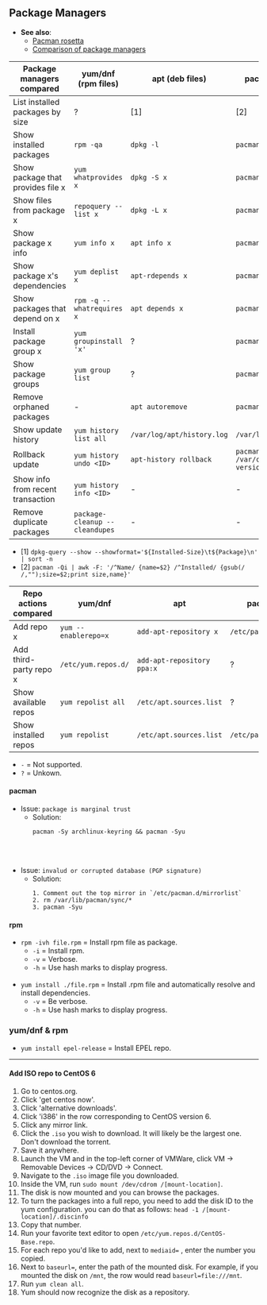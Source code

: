 ## Package Managers

- **See also**:
  - [Pacman rosetta](https://wiki.archlinux.org/index.php/Pacman/Rosetta)
  - [Comparison of package managers](https://fusion809.github.io/comparison-of-package-managers/)

| Package managers compared         | yum/dnf (rpm files)            | apt (deb files)             | pacman (tgz, ztsd files)      | pkg                             |
|-----------------------------------|--------------------------------|-----------------------------|-------------------------------|---------------------------------|
| List installed packages by size   | ?                              | [1]                         | [2]                           | `pkg query '%sh %n' \| sort -h` |
| Show installed packages           | `rpm -qa`                      | `dpkg -l`                   | `pacman -Q`                   | `pkg info`                      |
| Show package that provides file x | `yum whatprovides x`           | `dpkg -S x`                 | `pacman -F x`                 | `pkg which x`                   |
| Show files from package x         | `repoquery --list x`           | `dpkg -L x`                 | `pacman -Ql x`                | `pkg query %Fp x`               |
| Show package x info               | `yum info x`                   | `apt info x`                | `pacman -Qi x`                | `pkg info x`                    |
| Show package x's dependencies     | `yum deplist x`                | `apt-rdepends x`            | `pacman -Qi x`                | `pkg query %do x`               |
| Show packages that depend on x    | `rpm -q --whatrequires x`      | `apt depends x`             | `pacman -Qi x`                | `pkg query %ro x`               |
| Install package group x           | `yum groupinstall 'x'`         | ?                           | `pacman -S x`                 | -                               |
| Show package groups               | `yum group list`               | ?                           | `pacman -Qg`                  | -                               |
| Remove orphaned packages          | -                              | `apt autoremove`            | `pacman -Rns $(pacman -Qdtq)` | `pkg autoremove`                |
| Show update history               | `yum history list all`         | `/var/log/apt/history.log`  | `/var/log/pacman.log`         | `/var/log/messages`             |
| Rollback update                   | `yum history undo <ID>`        | `apt-history rollback`      | `pacman -U /var/cache/pacman/pkg/<pkg-version>`| -              |
| Show info from recent transaction | `yum history info <ID>`        | -                           | -                             | -                               |
| Remove duplicate packages         | `package-cleanup --cleandupes` | -                           | -                             | -                               |

- [1] `dpkg-query --show --showformat='${Installed-Size}\t${Package}\n' | sort -n`
- [2] `pacman -Qi | awk -F: '/^Name/ {name=$2} /^Installed/ {gsub(/ /,"");size=$2;print size,name}'`

| Repo actions compared  | yum/dnf              | apt                        | pacman             | pkg |
|------------------------|----------------------|----------------------------|--------------------|-----|
| Add repo x             | `yum --enablerepo=x` | `add-apt-repository x`     | `/etc/pacman.conf` | ?   |
| Add third-party repo x | `/etc/yum.repos.d/`  | `add-apt-repository ppa:x` | ?                  | ?   |
| Show available repos   | `yum repolist all`   | `/etc/apt.sources.list`    | ?                  | ?   |
| Show installed repos   | `yum repolist`       | `/etc/apt.sources.list`    | `/etc/pacman.conf` | ?   |

- `-` = Not supported.
- `?` = Unkown.

#### pacman

- Issue: `package is marginal trust`
  - Solution:
    ```
    pacman -Sy archlinux-keyring && pacman -Syu
    ```
<br><br>
- Issue: `invalud or corrupted database (PGP signature)`
  - Solution:
    ```
    1. Comment out the top mirror in `/etc/pacman.d/mirrorlist`
    2. rm /var/lib/pacman/sync/*
    3. pacman -Syu
    ```

#### rpm

- `rpm -ivh file.rpm` = Install rpm file as package.
  - `-i` = Install rpm.
  - `-v` = Verbose.
  - `-h` = Use hash marks to display progress.
<br><br>
- `yum install ./file.rpm` = Install .rpm file and automatically resolve and install dependencies.
  - `-v` = Be verbose.
  - `-h` = Use hash marks to display progress.

### yum/dnf & rpm

- `yum install epel-release` = Install EPEL repo.

---
#### Add ISO repo to CentOS 6

1. Go to centos.org.
2. Click 'get centos now'.
3. Click 'alternative downloads'.
4. Click 'i386' in the row corresponding to CentOS version 6.
5. Click any mirror link.
6. Click the `.iso` you wish to download. It will likely be the largest one. Don't download the torrent.
7. Save it anywhere.
8. Launch the VM and in the top-left corner of VMWare, click VM -> Removable Devices -> CD/DVD -> Connect.
9. Navigate to the `.iso` image file you downloaded.
10. Inside the VM, run `sudo mount /dev/cdrom /[mount-location]`.
11. The disk is now mounted and you can browse the packages.
12. To turn the packages into a full repo, you need to add the disk ID to the yum configuration. you can do that as follows: `head -1 /[mount-location]/.discinfo`
13. Copy that number.
14. Run your favorite text editor to open `/etc/yum.repos.d/CentOS-Base.repo`.
15. For each repo you'd like to add, next to `mediaid=` , enter the number you copied.
16. Next to `baseurl=`, enter the path of the mounted disk. For example, if you mounted the disk on `/mnt`, the row would read `baseurl=file:///mnt`.
17. Run `yum clean all`.
18. Yum should now recognize the disk as a repository.
